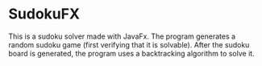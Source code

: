# SudokuFX
 
This is a sudoku solver made with JavaFx. The program generates a random sudoku game (first verifying that it is solvable). After the sudoku board is generated, the program uses a backtracking algorithm to solve it. 
